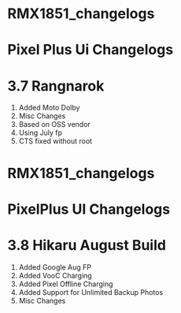 # RMX1851_changelogs
# Pixel Plus Ui Changelogs
# 3.7 Rangnarok

1. Added Moto Dolby
2. Misc Changes
3. Based on OSS vendor
4. Using July fp
4. CTS fixed without root





# RMX1851_changelogs
# PixelPlus UI Changelogs
# 3.8 Hikaru August Build

1. Added Google Aug FP
2. Added VooC Charging
3. Added Pixel Offline Charging
4. Added Support for Unlimited Backup Photos
5. Misc Changes




